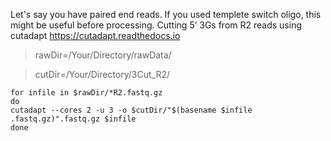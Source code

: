 Let's say you have paired end reads. If you used templete switch oligo, this might be useful before processing. 
Cutting 5’ 3Gs from R2 reads using cutadapt <https://cutadapt.readthedocs.io>

> rawDir=/Your/Directory/rawData/

> cutDir=/Your/Directory/3Cut_R2/

```shell
for infile in $rawDir/*R2.fastq.gz
do
cutadapt --cores 2 -u 3 -o $cutDir/"$(basename $infile .fastq.gz)".fastq.gz $infile 
done
```

